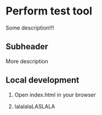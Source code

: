 # Perform test tool

Some description!!!

## Subheader

More description

## Local development

1. Open index.html in your browser

2. lalalalaLASLALA
